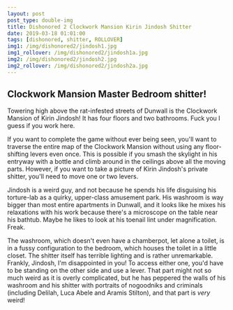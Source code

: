 ```yaml
---
layout: post
post_type: double-img
title: Dishonored 2 Clockwork Mansion Kirin Jindosh Shitter
date: 2019-03-18 01:01:00
tags: [dishonored, shitter, ROLLOVER]
img1: /img/dishonored2/jindosh1.jpg
img1_rollover: /img/dishonored2/jindosh1a.jpg
img2: /img/dishonored2/jindosh2.jpg
img2_rollover: /img/dishonored2/jindosh2a.jpg
---
```

## Clockwork Mansion Master Bedroom shitter!

Towering high above the rat-infested streets of Dunwall is the Clockwork Mansion of Kirin Jindosh! It has four floors and two bathrooms. Fuck you I guess if you work here.

If you want to complete the game without ever being seen, you'll want to traverse the entire map of the Clockwork Mansion without using any floor-shifting levers even once. This is possible if you smash the skylight in his entryway with a bottle and climb around in the ceilings above all the moving parts. However, if you want to take a picture of Kirin Jindosh's private shitter, you'll need to move one or two levers.

Jindosh is a weird guy, and not because he spends his life disguising his torture-lab as a quirky, upper-class amusement park. His washroom is way bigger than most entire apartments in Dunwall, and it looks like he mixes his relaxations with his work because there's a microscope on the table near his bathtub. Maybe he likes to look at his toenail lint under magnification. Freak.

The washroom, which doesn't even have a chamberpot, let alone a toilet, is in a fussy configuration to the bedroom, which houses the toilet in a little closet. The shitter itself has terrible lighting and is rather unremarkable. Frankly, Jindosh, I'm disappointed in you! To access either one, you'd have to be standing on the other side and use a lever. That part might not so much weird as it is overly complicated, but he has peppered the walls of his washroom and his shitter with portraits of nogoodniks and criminals (including Delilah, Luca Abele and Aramis Stilton), and that part is *very* weird!
